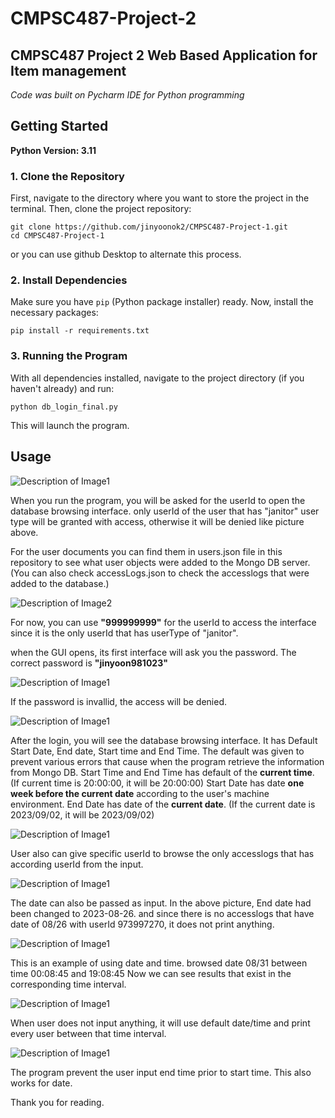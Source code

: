 # CMPSC487-Project-2
## CMPSC487 Project 2 Web Based Application for Item management

_Code was built on Pycharm IDE for Python programming_

## Getting Started

**Python Version: 3.11**

### 1. Clone the Repository
First, navigate to the directory where you want to store the project in the terminal. Then, clone the project repository:

```
git clone https://github.com/jinyoonok2/CMPSC487-Project-1.git
cd CMPSC487-Project-1
```

or you can use github Desktop to alternate this process.

### 2. Install Dependencies
Make sure you have `pip` (Python package installer) ready. Now, install the necessary packages:

```
pip install -r requirements.txt
```

### 3. Running the Program
With all dependencies installed, navigate to the project directory (if you haven't already) and run:

```
python db_login_final.py
```

This will launch the program.

## Usage

![Description of Image1](images/1.png)

When you run the program, you will be asked for the userId to open the database browsing interface.
only userId of the user that has "janitor" user type will be granted with access, otherwise it will be denied like picture above.

For the user documents you can find them in users.json file in this repository to see what user objects were added to the Mongo DB server. (You can also check accessLogs.json to check the accesslogs that were added to the database.)

![Description of Image2](images/2.png)

For now, you can use **"999999999"** for the userId to access the interface since it is the only userId that has userType of "janitor".

when the GUI opens, its first interface will ask you the password. The correct password is **"jinyoon981023"**

![Description of Image1](images/3.png)

If the password is invallid, the access will be denied.

![Description of Image1](images/4.png)

After the login, you will see the database browsing interface. 
It has Default Start Date, End date, Start time and End Time.
The default was given to prevent various errors that cause when the program retrieve the information from Mongo DB.
Start Time and End Time has default of the **current time**. (If current time is 20:00:00, it will be 20:00:00)
Start Date has date **one week before the current date** according to the user's machine environment.
End Date has date of the **current date**. (If the current date is 2023/09/02, it will be 2023/09/02)

![Description of Image1](images/5.png)

User also can give specific userId to browse the only accesslogs that has according userId from the input.

![Description of Image1](images/6.png)

The date can also be passed as input.
In the above picture, End date had been changed to 2023-08-26. and since there is no accesslogs that have date of 08/26 with userId 973997270, it does not print anything.

![Description of Image1](images/7.png)

This is an example of using date and time. browsed date 08/31 between time 00:08:45 and 19:08:45
Now we can see results that exist in the corresponding time interval.

![Description of Image1](images/8.png)

When user does not input anything, it will use default date/time and print every user between that time interval.

![Description of Image1](images/9.png)

The program prevent the user input end time prior to start time. This also works for date.

Thank you for reading.
